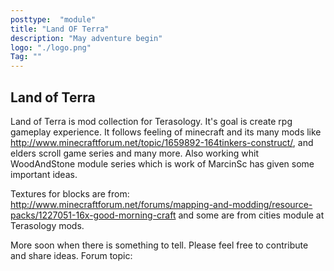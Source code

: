 ```yaml
---
posttype:  "module"  
title: "Land OF Terra"
description: "May adventure begin"
logo: "./logo.png"
Tag: ""
---
```

## Land of Terra
Land of Terra is mod collection for Terasology. It's goal is create rpg gameplay experience. It follows feeling of minecraft and its many mods like http://www.minecraftforum.net/topic/1659892-164tinkers-construct/, and elders scroll game series and many more. Also working whit WoodAndStone module series which is work of MarcinSc has given some important ideas. 

Textures for blocks are from: http://www.minecraftforum.net/forums/mapping-and-modding/resource-packs/1227051-16x-good-morning-craft
and some are from cities module at Terasology mods.

More soon when there is something to tell. Please feel free to contribute and share ideas. 
Forum topic: 
